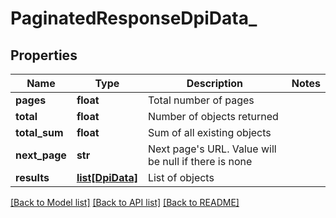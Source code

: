 # PaginatedResponseDpiData_

## Properties
Name | Type | Description | Notes
------------ | ------------- | ------------- | -------------
**pages** | **float** | Total number of pages | 
**total** | **float** | Number of objects returned | 
**total_sum** | **float** | Sum of all existing objects | 
**next_page** | **str** | Next page&#x27;s URL. Value will be null if there is none | 
**results** | [**list[DpiData]**](DpiData.md) | List of objects | 

[[Back to Model list]](../README.md#documentation-for-models) [[Back to API list]](../README.md#documentation-for-api-endpoints) [[Back to README]](../README.md)

